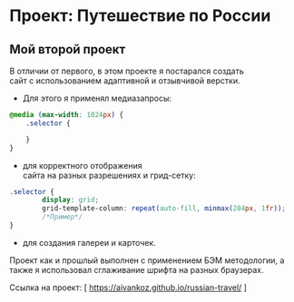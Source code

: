 # Проект: Путешествие по России  
## Мой второй проект  
В отличии от первого, в этом проекте я постарался создать  
сайт с использованием адаптивной и отзывчивой верстки.  

- Для этого я применял медиазапросы:  
```css
@media (max-width: 1024px) {
    .selector {

    }        
}
```
- для корректного отображения  
сайта на разных разрешениях и грид-сетку:  
```css
.selector {
        display: grid;
        grid-template-column: repeat(auto-fill, minmax(284px, 1fr));
        /*Пример*/
}        
```  
- для создания галереи и карточек.   

Проект как и прошлый выполнен с применением БЭМ методологии, а   
также я использовал сглаживание шрифта на разных браузерах. 

Ссылка на проект: [ https://aivankoz.github.io/russian-travel/ ]


      
  


      
